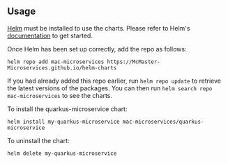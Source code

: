 ## Usage

[Helm](https://helm.sh) must be installed to use the charts.  Please refer to
Helm's [documentation](https://helm.sh/docs) to get started.

Once Helm has been set up correctly, add the repo as follows:

    helm repo add mac-microservices https://McMaster-Microservices.github.io/helm-charts

If you had already added this repo earlier, run `helm repo update` to retrieve
the latest versions of the packages.  You can then run `helm search repo
mac-microservices` to see the charts.

To install the quarkus-microservice chart:

    helm install my-quarkus-microservice mac-microservices/quarkus-microservice

To uninstall the chart:

    helm delete my-quarkus-microservice
